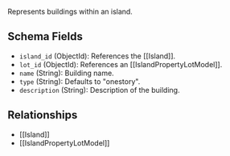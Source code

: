 Represents buildings within an island.

## Schema Fields
- `island_id` (ObjectId): References the [[Island]].
- `lot_id` (ObjectId): References an [[IslandPropertyLotModel]].
- `name` (String): Building name.
- `type` (String): Defaults to "onestory".
- `description` (String): Description of the building.

## Relationships
- [[Island]]
- [[IslandPropertyLotModel]]